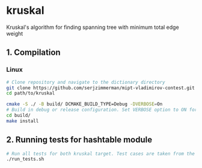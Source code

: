 # kruskal

Kruskal's algorithm for finding spanning tree with minimum total edge weight

## 1. Compilation

### Linux
```sh
# Clone repository and navigate to the dictionary directory
git clone https://github.com/serjzimmerman/mipt-vladimirov-contest.git
cd path/to/kruskal

cmake -S ./ -B build/ DCMAKE_BUILD_TYPE=Debug -DVERBOSE=On
# Build in debug or release configuration. Set VERBOSE option to ON for VERBOSE errors
cd build/
make install
```

## 2. Running tests for hashtable module
```sh
# Run all tests for both kruskal target. Test cases are taken from the contest problem
./run_tests.sh
```